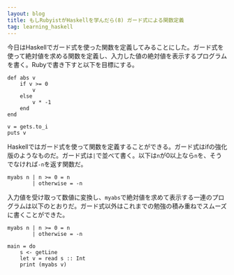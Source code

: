 ```yaml
---
layout: blog
title: もしRubyistがHaskellを学んだら(8) ガード式による関数定義
tag: learning_haskell
---
```




今日はHaskellでガード式を使った関数を定義してみることにした。ガード式を使って絶対値を求める関数を定義し、入力した値の絶対値を表示するプログラムを書く。Rubyで書き下すと以下を目標にする。

~~~~
def abs v
	if v >= 0
		v
	else
		v * -1
	end
end

v = gets.to_i
puts v
~~~~

Haskellではガード式を使って関数を定義することができる。ガード式はifの強化版のようなものだ。ガード式は`|`で並べて書く。以下は`n`が0以上なら`n`を、そうでなければ`-n`を返す関数だ。

~~~~
myabs n | n >= 0 = n
        | otherwise = -n
~~~~

入力値を受け取って数値に変換し、`myabs`で絶対値を求めて表示する一連のプログラムは以下のとおりだ。ガード式以外はこれまでの勉強の積み重ねでスムーズに書くことができた。

~~~~
myabs n | n >= 0 = n
        | otherwise = -n

main = do
	s <- getLine
	let v = read s :: Int
	print (myabs v)
~~~~
